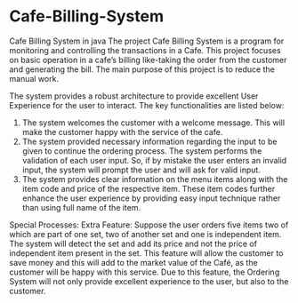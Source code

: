 # Cafe-Billing-System
Cafe Billing System in java
The project Cafe Billing System is a program for monitoring and controlling the transactions in a Cafe.
This project focuses on basic operation in a cafe’s billing like-taking the order from the customer and generating the bill.
The main purpose of this project is to reduce the manual work.

The system provides a robust architecture to provide excellent User Experience for the user to interact. The key functionalities are listed below:
1. The system welcomes the customer with a welcome message. This will make the customer happy with the service of the cafe.
2. The system provided necessary information regarding the input to be given to continue the ordering process. The system performs the validation of each user input. So, if by mistake the user enters an invalid input, the system will prompt the user and will ask for valid input.
3. The system provides clear information on the menu items along with the item code and price of the respective item. These item codes further enhance the user experience by providing easy input technique rather than using full name of the item.

Special Processes:
Extra Feature: Suppose the user orders five items two of which are part of one set, two of another set and one is independent item. The system will detect the set and add its price and not the price of independent item present in the set.
This feature will allow the customer to save money and this will add to the market value of the Café, as the customer will be happy with this service. Due to this feature, the Ordering System will not only provide excellent experience to the user, but also to the customer.









